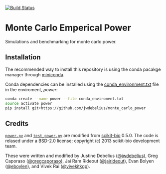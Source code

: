 [![Build Status](https://travis-ci.org/jwdebelius/monte_carlo_power.svg?branch=master)](https://travis-ci.org/jwdebelius/monte_carlo_power)

# Monte Carlo Emperical Power
Simulations and benchmarking for monte carlo power.

## Installation
The recommended way to install this repository is using the conda pacakge manager through [miniconda](http://conda.pydata.org/miniconda.html).

Conda dependencies can be installed using the [conda_environment.txt](https://github.com/jwdebelius/monte_carlo_power/blob/master/conda_enviroment.txt) file in the enviroment, *power*:

```bash
conda create --name power --file conda_enviroment.txt
source activate power
pip install git+https://github.com/jwdebelius/monte_carlo_power
```

## Credits
[`power.py`](https://github.com/biocore/scikit-bio/blob/master/skbio/stats/power.py) and [`test_power.py`](https://github.com/biocore/scikit-bio/blob/master/skbio/stats/tests/test_power.py) are modified from [scikit-bio](www.scikit-bio.org) 0.5.0. The code is relased under a BSD-2.0 license; copyright (c) 2013 scikit-bio development team.

These were written and modified by Justine Debelius ([@jwdebelius](https://github.com/jwdebelius)), Greg Caporaso ([@gregcaporaso](https://github.com/gregcaporaso)), Jai Ram Rideout ([@jairideout](https://github.com/jairideout)), Evan Bolyen ([@eboylen](https://github.com/ebolyen)), and Vivek Rai ([@vivekitkgp](https://github.com/vivekiitkgp)).
